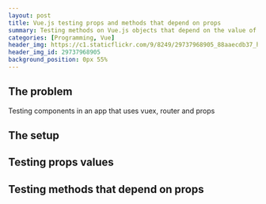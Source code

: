 ```yaml
---
layout: post
title: Vue.js testing props and methods that depend on props
summary: Testing methods on Vue.js objects that depend on the value of a prop may bot be evident, specially if you are using router and vuex.
categories: [Programming, Vue]
header_img: https://c1.staticflickr.com/9/8249/29737968905_88aaecdb37_h.jpg
header_img_id: 29737968905
background_position: 0px 55%
---
```


## The problem

Testing components in an app that uses vuex, router and props


## The setup

## Testing props values

## Testing methods that depend on props
